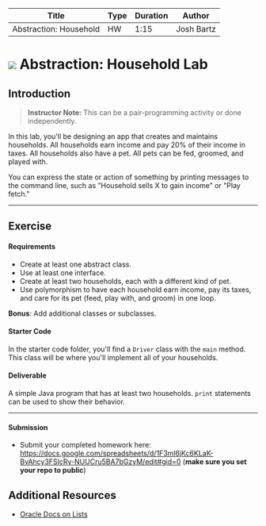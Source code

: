 | Title | Type | Duration | Author |
| -- | -- | -- | -- |
| Abstraction: Household | HW  | 1:15 | Josh Bartz |

# ![](https://ga-dash.s3.amazonaws.com/production/assets/logo-9f88ae6c9c3871690e33280fcf557f33.png) Abstraction: Household Lab

## Introduction

> **Instructor Note:** This can be a pair-programming activity or done independently.

In this lab, you'll be designing an app that creates and maintains households. All households earn income and pay 20% of their income in taxes. All households also have a pet. All pets can be fed, groomed, and played with.

You can express the state or action of something by printing messages to the command line, such as "Household sells X to gain income" or "Play fetch."

----

## Exercise

#### Requirements

- Create at least one abstract class.
- Use at least one interface.
- Create at least two households, each with a different kind of pet.
- Use polymorphism to have each household earn income, pay its taxes, and care for its pet (feed, play with, and groom) in one loop.

**Bonus**: Add additional classes or subclasses.

#### Starter Code

In the starter code folder, you'll find a `Driver` class with the `main` method. This class will be where you'll implement all of your households.

#### Deliverable

A simple Java program that has at least two households. `print` statements can be used to show their behavior.

---

#### Submission 
- Submit your completed homework here: https://docs.google.com/spreadsheets/d/1F3ml6jKc6KLaK-BvAhcy3FSIcRy-NUUCru5BA7bGzyM/edit#gid=0  (**make sure you set your repo to public**)



## Additional Resources

- [Oracle Docs on Lists](https://docs.oracle.com/javase/8/docs/api/java/util/List.html)
